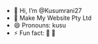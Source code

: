 - 👋 Hi, I’m @Kusumrani27
- 🌱 Make My Website Pty Ltd
- 😄 Pronouns: kusu
- ⚡ Fun fact: 🎵  🏀 

<!---
Kusumrani27/Kusumrani27 is a ✨ special ✨ repository because its `README.md` (this file) appears on your GitHub profile.
You can click the Preview link to take a look at your changes.
--->
